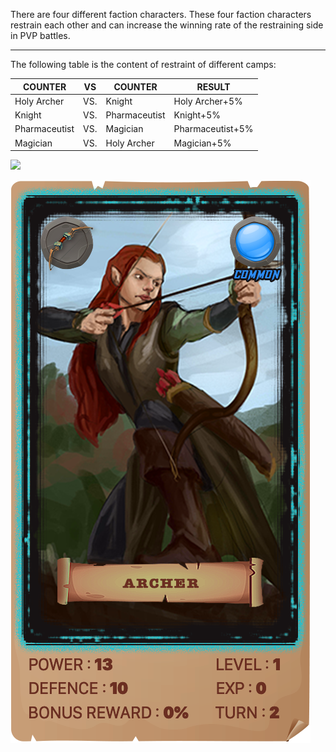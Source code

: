 There are four different faction characters. These four faction characters restrain each other and can increase the winning rate of the restraining side in PVP battles.

------

 

The following table is the content of restraint of different camps:

 

| COUNTER       | VS   | COUNTER       | RESULT           |
| ------------- | ---- | ------------- | ---------------- |
| Holy Archer   | VS.  | Knight        | Holy Archer+5%   |
| Knight        | VS.  | Pharmaceutist | Knight+5%        |
| Pharmaceutist | VS.  | Magician      | Pharmaceutist+5% |
| Magician      | VS.  | Holy Archer   | Magician+5%      |

![](Hell-rondi-EPIC.png)

![](raven-archer-COMMON.png)

